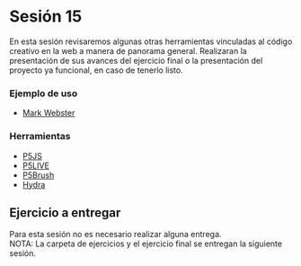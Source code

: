 # Sesión 15

En esta sesión revisaremos algunas otras herramientas vinculadas al código creativo en la web a manera de panorama general.
Realizaran la presentación de sus avances del ejercicio final o la presentación del proyecto ya funcional, en caso de tenerlo listo. 

### Ejemplo de uso

- [Mark Webster](https://mwebster.online/dev/info)

### Herramientas

- [P5JS](https://p5js.org/es/)
- [P5LIVE](https://teddavis.org/p5live/)
- [P5Brush](https://p5-brush.cargo.site/)
- [Hydra](https://hydra.ojack.xyz/?sketch_id=marianne_1)

## Ejercicio a entregar

Para esta sesión no es necesario realizar alguna entrega.    
NOTA: La carpeta de ejercicios y el ejercicio final se entregan la siguiente sesión. 
